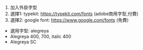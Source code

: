 1. 加入外掛字型
2. 選擇1: typekit: https://typekit.com/fonts (adobe商用字型,付費)
3. 選擇2: google font: https://www.google.com/fonts (免費)
  - 選用字型: alegreya
  - Alegreya 400, 700, italic 400
  - Alegreya SC